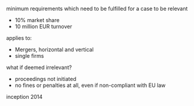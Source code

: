 minimum requirements which need to be fulfilled for a case to be relevant
- 10% market share
- 10 million EUR turnover 

applies to:
- Mergers, horizontal and vertical
- single firms

what if deemed irrelevant?
- proceedings not initiated
- no fines or penalties at all, even if non-compliant with EU law

inception 2014